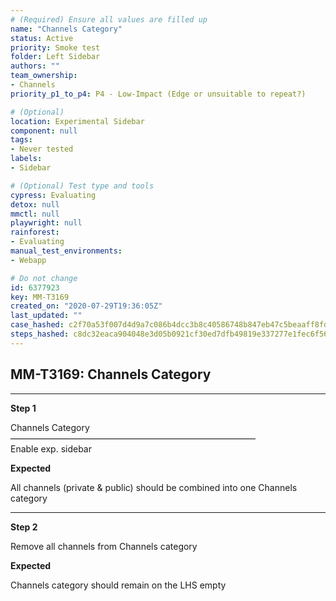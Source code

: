 ```yaml
---
# (Required) Ensure all values are filled up
name: "Channels Category"
status: Active
priority: Smoke test
folder: Left Sidebar
authors: ""
team_ownership: 
- Channels
priority_p1_to_p4: P4 - Low-Impact (Edge or unsuitable to repeat?)

# (Optional)
location: Experimental Sidebar
component: null
tags: 
- Never tested
labels: 
- Sidebar

# (Optional) Test type and tools
cypress: Evaluating
detox: null
mmctl: null
playwright: null
rainforest: 
- Evaluating
manual_test_environments: 
- Webapp

# Do not change
id: 6377923
key: MM-T3169
created_on: "2020-07-29T19:36:05Z"
last_updated: ""
case_hashed: c2f70a53f007d4d9a7c086b4dcc3b8c40586748b847eb47c5beaaff8fd606df292ea74d308f10638baecbe7fc63dc003
steps_hashed: c8dc32eaca904048e3d05b0921cf30ed7dfb49819e337277e1fec6f56376c30ab9c42c1af95e04b348cc32c3071d8b77
---
```


<!-- (Auto-generated) Based on frontmatter's "key" and "name" -->

## MM-T3169: Channels Category

---

**Step 1**

Channels Category\
————————————————————————————\
Enable exp. sidebar

**Expected**

All channels (private & public) should be combined into one Channels category

---

**Step 2**

Remove all channels from Channels category

**Expected**

Channels category should remain on the LHS empty
